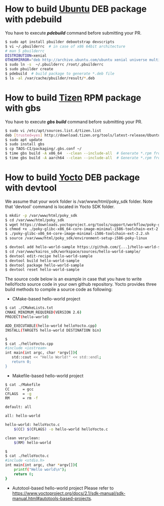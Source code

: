 

# How to build [Ubuntu](https://wiki.ubuntu.com/PbuilderHowto) DEB package with pdebuild
You have to execute ***pdebuild*** command before submitting your PR.
```bash
$ sudo apt install pbuilder debootstrap devscripts
$ vi ~/.pbuilderrc  # in case of x86 64bit architecture
# man 5 pbuilderrc
DISTRIBUTION=xenial
OTHERMIRROR="deb http://archive.ubuntu.com/ubuntu xenial universe multiverse"
$ sudo ln -s  ~/.pbuilderrc /root/.pbuilderrc
$ sudo pbuilder create
$ pdebuild  # build package to generate *.deb file
$ ls -al /var/cache/pbuilder/result/*.deb
```

# How to build [Tizen](https://source.tizen.org/documentation/reference/git-build-system/usage/gbs-build) RPM package with gbs
You have to execute ***gbs build*** command before submitting your PR.
```bash
$ sudo vi /etc/apt/sources.list.d/tizen.list
deb [trusted=yes] http://download.tizen.org/tools/latest-release/Ubuntu_16.04/ / # upgraded to xenial
$ sudo apt update
$ sudo install gbs
$ cp TAOS-CI/packaging/.gbs.conf ~/
$ time gbs build -A x86_64  --clean --include-all  # Generate *.rpm from source for x86_64
$ time gbs build -A aarch64 --clean --include-all  # Generate *.rpm from source for aarch64
```

# How to build [Yocto](https://wiki.yoctoproject.org/wiki/Application_Development_with_Extensible_SDK) DEB package with devtool
We assume that your work folder is /var/www/html/poky_sdk folder. Note that 'devtool' command is located in Yocto SDK folder.

```bash
$ mkdir -p /var/www/html/poky_sdk
$ cd /var/www/html/poky_sdk
$ wget https://downloads.yoctoproject.org/tools/support/workflow/poky-glibc-x86_64-core-image-minimal-i586-toolchain-ext-2.2.sh
$ chmod +x ./poky-glibc-x86_64-core-image-minimal-i586-toolchain-ext-2.2.sh
$ ./poky-glibc-x86_64-core-image-minimal-i586-toolchain-ext-2.2.sh
$ source /var/www/html/poky_sdk/environment-setup-i586-poky-linux

$ devtool add hello-world-sample https://github.com/{...}/hello-world-sample.git
$ cd /var/www/kairos_sdk/workspace/sources/hello-world-sample/
$ devtool edit-recipe hello-world-sample
$ devtool build hello-world-sample
$ devtool package hello-world-sample
$ devtool reset hello-world-sample
```

The source code below is an example in case that you have to write helloYocto source code in your own github repository.
Yocto provides three build methods to compile a source code as following:

* CMake-based hello-world project
```bash
$ cat ./CMakeLists.txt
CMAKE_MINIMUM_REQUIRED(VERSION 2.6)
PROJECT(hello-world)

ADD_EXECUTABLE(hello-world helloYocto.cpp)
INSTALL(TARGETS hello-world DESTINATION bin)

$
$ cat ./helloYocto.cpp
#include <iostream>
int main(int argc, char *argv[]){
   std::cout << "Hello World!" << std::endl;
   return 0;
}
```
* Makefile-based hello-world project
```bash
$ cat ./Makefile
CC      = gcc
CFLAGS  = -g
RM      = rm -f

default: all

all: hello-world

hello-world: helloYocto.c
    $(CC) $(CFLAGS) -o hello-world helloYocto.c

clean veryclean:
    $(RM) hello-world

$
$ cat ./helloYocto.c
#include <stdio.h>
int main(int argc, char *argv[]){
    printf("Hello world\n");
    return 0;
}
```

* Autotool-based hello-world project
Please refer to https://www.yoctoproject.org/docs/2.1/sdk-manual/sdk-manual.html#autotools-based-projects.
